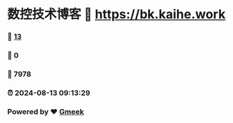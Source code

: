 # 数控技术博客 :link: https://bk.kaihe.work 
### :page_facing_up: [13](https://bk.kaihe.work/tag.html) 
### :speech_balloon: 0 
### :hibiscus: 7978 
### :alarm_clock: 2024-08-13 09:13:29 
### Powered by :heart: [Gmeek](https://github.com/Meekdai/Gmeek)
